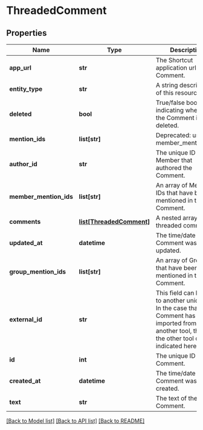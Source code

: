 # ThreadedComment

## Properties
Name | Type | Description | Notes
------------ | ------------- | ------------- | -------------
**app_url** | **str** | The Shortcut application url for the Comment. | 
**entity_type** | **str** | A string description of this resource. | 
**deleted** | **bool** | True/false boolean indicating whether the Comment is deleted. | 
**mention_ids** | **list[str]** | Deprecated: use member_mention_ids. | 
**author_id** | **str** | The unique ID of the Member that authored the Comment. | 
**member_mention_ids** | **list[str]** | An array of Member IDs that have been mentioned in this Comment. | 
**comments** | [**list[ThreadedComment]**](ThreadedComment.md) | A nested array of threaded comments. | 
**updated_at** | **datetime** | The time/date the Comment was updated. | 
**group_mention_ids** | **list[str]** | An array of Group IDs that have been mentioned in this Comment. | 
**external_id** | **str** | This field can be set to another unique ID. In the case that the Comment has been imported from another tool, the ID in the other tool can be indicated here. | 
**id** | **int** | The unique ID of the Comment. | 
**created_at** | **datetime** | The time/date the Comment was created. | 
**text** | **str** | The text of the Comment. | 

[[Back to Model list]](../README.md#documentation-for-models) [[Back to API list]](../README.md#documentation-for-api-endpoints) [[Back to README]](../README.md)


